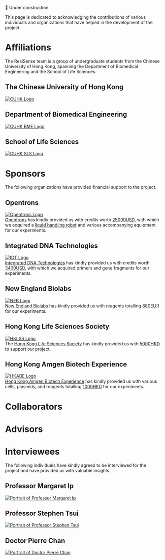 🚧 Under construction

This page is dedicated to acknowledging the contributions of various individuals and organizations that have helped in the development of the project.

# Affiliations
The ResiSense team is a group of undergraduate students from the Chinese University of Hong Kong, spanning the Department of Biomedical Engineering and the School of Life Sciences.  

## The Chinese University of Hong Kong
[![CUHK Logo](/assets/logos/cuhk%20logo%20horizontal.svg)](https://www.cuhk.edu.hk)  

## Department of Biomedical Engineering
[![CUHK BME Logo](/assets/logos/bme%20logo.svg)](https://www.bme.cuhk.edu.hk)  

## School of Life Sciences
[![CUHK SLS Logo](/assets/logos/sls%20logo.svg)](https://www.sls.cuhk.edu.hk)  

# Sponsors
The following organizations have provided financial support to the project.  

## Opentrons
[![Opentrons Logo](/assets/logos/opentrons%20logo.svg)](https://opentrons.com)  
[Opentrons](https://opentrons.com) has kindly provided us with credits worth [25000USD](https://www.google.com/search?q=25000USD), with which we acquired a [liquid handling robot](https://opentrons.com/products/ot-2-robot) and various accompanying equipment for our experiments.

## Integrated DNA Technologies
[![IDT Logo](/assets/logos/idt%20logo.svg)](https://www.idtdna.com)  
[Integrated DNA Technologies](https://www.idtdna.com) has kindly provided us with credits worth [3400USD](https://www.google.com/search?q=3400USD), with which we acquired primers and gene fragments for our experiments.  

## New England Biolabs
[![NEB Logo](/assets/logos/neb%20logo.svg)](https://www.neb.com)  
[New England Biolabs](https://www.neb.com) has kindly provided us with reagents totalling [880EUR](https://www.google.com/search?q=880EUR) for our experiments.  

## Hong Kong Life Sciences Society
[![HKLSS Logo](/assets/logos/hklss%20logo.svg)](https://www.hklss.org)  
The [Hong Kong Life Sciences Society](https://www.hklss.org) has kindly provided us with [5000HKD](https://www.google.com/search?q=5000HKD) to support our project.  

## Hong Kong Amgen Biotech Experience
[![HKABE Logo](/assets/logos/hkabe%20logo.svg)](https://abehk.fed.cuhk.edu.hk)  
[Hong Kong Amgen Biotech Experience](https://abehk.fed.cuhk.edu.hk) has kindly provided us with various cells, plasmids, and reagents totalling [1000HKD](https://www.google.com/search?q=1000HKD) for our experiments.  

# Collaborators

# Advisors

# Interviewees
The following individuals have kindly agreed to be interviewed for the project and have provided us with valuable insights.  

## Professor Margaret Ip
[![Portrait of Professor Margaret Ip](/assets/humans/margaret%20ip%20full-Enhanced-SR.png)](https://www.med.cuhk.edu.hk/staff/professor-margaret-ip)  

## Professor Stephen Tsui
[![Portrait of Professor Stephen Tsui](/assets/humans/stephen%20tsui%20full-Enhanced-SR.png)](https://www2.sbs.cuhk.edu.hk/en-gb/people/academic-staff/prof-tsui-kwok-wing-stephen)

## Doctor Pierre Chan
[![Portrait of Doctor Pierre Chan](/assets/humans/pierre%20chan%20full-Enhanced-SR.png)](https://www.drchanpierre.org/about-me)